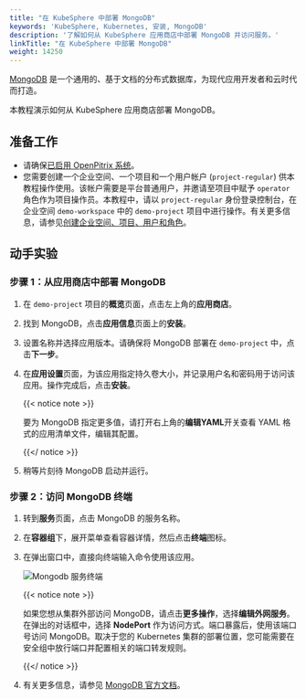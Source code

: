 ```yaml
---
title: "在 KubeSphere 中部署 MongoDB"
keywords: 'KubeSphere, Kubernetes, 安装, MongoDB'
description: '了解如何从 KubeSphere 应用商店中部署 MongoDB 并访问服务。'
linkTitle: "在 KubeSphere 中部署 MongoDB"
weight: 14250
---
```


[MongoDB](https://www.mongodb.com/) 是一个通用的、基于文档的分布式数据库，为现代应用开发者和云时代而打造。

本教程演示如何从 KubeSphere 应用商店部署 MongoDB。

## 准备工作

- 请确保[已启用 OpenPitrix 系统](../../../pluggable-components/app-store/)。
- 您需要创建一个企业空间、一个项目和一个用户帐户 (`project-regular`) 供本教程操作使用。该帐户需要是平台普通用户，并邀请至项目中赋予 `operator` 角色作为项目操作员。本教程中，请以 `project-regular` 身份登录控制台，在企业空间 `demo-workspace` 中的 `demo-project` 项目中进行操作。有关更多信息，请参见[创建企业空间、项目、用户和角色](../../../quick-start/create-workspace-and-project/)。

## 动手实验

### 步骤 1：从应用商店中部署 MongoDB

1. 在 `demo-project` 项目的**概览**页面，点击左上角的**应用商店**。

2. 找到 MongoDB，点击**应用信息**页面上的**安装**。

3. 设置名称并选择应用版本。请确保将 MongoDB 部署在 `demo-project` 中，点击**下一步**。

4. 在**应用设置**页面，为该应用指定持久卷大小，并记录用户名和密码用于访问该应用。操作完成后，点击**安装**。

   {{< notice note >}}

   要为 MongoDB 指定更多值，请打开右上角的**编辑YAML**开关查看 YAML 格式的应用清单文件，编辑其配置。

   {{</ notice >}}

5. 稍等片刻待 MongoDB 启动并运行。


### 步骤 2：访问 MongoDB 终端

1. 转到**服务**页面，点击 MongoDB 的服务名称。

2. 在**容器组**下，展开菜单查看容器详情，然后点击**终端**图标。

3. 在弹出窗口中，直接向终端输入命令使用该应用。

   ![Mongodb 服务终端](/images/docs/zh-cn/appstore/built-in-apps/mongodb-app/mongodb-service-terminal-9.PNG)

   {{< notice note >}}

   如果您想从集群外部访问 MongoDB，请点击**更多操作**，选择**编辑外网服务**。在弹出的对话框中，选择 **NodePort** 作为访问方式。端口暴露后，使用该端口号访问 MongoDB。取决于您的 Kubernetes 集群的部署位置，您可能需要在安全组中放行端口并配置相关的端口转发规则。

   {{</ notice >}} 

4. 有关更多信息，请参见 [MongoDB 官方文档](https://docs.mongodb.com/manual/)。
